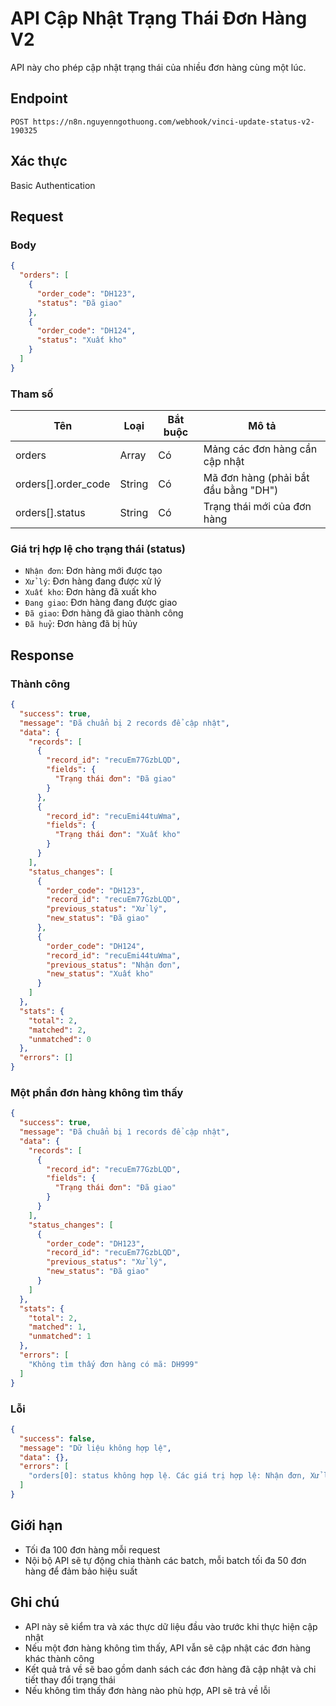 # API Cập Nhật Trạng Thái Đơn Hàng V2

API này cho phép cập nhật trạng thái của nhiều đơn hàng cùng một lúc.

## Endpoint

```
POST https://n8n.nguyenngothuong.com/webhook/vinci-update-status-v2-190325
```

## Xác thực

Basic Authentication

## Request

### Body

```json
{
  "orders": [
    {
      "order_code": "DH123",
      "status": "Đã giao"
    },
    {
      "order_code": "DH124",
      "status": "Xuất kho"
    }
  ]
}
```

### Tham số

| Tên | Loại | Bắt buộc | Mô tả |
|-----|------|----------|-------|
| orders | Array | Có | Mảng các đơn hàng cần cập nhật |
| orders[].order_code | String | Có | Mã đơn hàng (phải bắt đầu bằng "DH") |
| orders[].status | String | Có | Trạng thái mới của đơn hàng |

### Giá trị hợp lệ cho trạng thái (status)

- `Nhận đơn`: Đơn hàng mới được tạo
- `Xử lý`: Đơn hàng đang được xử lý
- `Xuất kho`: Đơn hàng đã xuất kho
- `Đang giao`: Đơn hàng đang được giao
- `Đã giao`: Đơn hàng đã giao thành công
- `Đã huỷ`: Đơn hàng đã bị hủy

## Response

### Thành công

```json
{
  "success": true,
  "message": "Đã chuẩn bị 2 records để cập nhật",
  "data": {
    "records": [
      {
        "record_id": "recuEm77GzbLQD",
        "fields": {
          "Trạng thái đơn": "Đã giao"
        }
      },
      {
        "record_id": "recuEmi44tuWma",
        "fields": {
          "Trạng thái đơn": "Xuất kho"
        }
      }
    ],
    "status_changes": [
      {
        "order_code": "DH123",
        "record_id": "recuEm77GzbLQD",
        "previous_status": "Xử lý",
        "new_status": "Đã giao"
      },
      {
        "order_code": "DH124",
        "record_id": "recuEmi44tuWma",
        "previous_status": "Nhận đơn",
        "new_status": "Xuất kho"
      }
    ]
  },
  "stats": {
    "total": 2,
    "matched": 2,
    "unmatched": 0
  },
  "errors": []
}
```

### Một phần đơn hàng không tìm thấy

```json
{
  "success": true,
  "message": "Đã chuẩn bị 1 records để cập nhật",
  "data": {
    "records": [
      {
        "record_id": "recuEm77GzbLQD",
        "fields": {
          "Trạng thái đơn": "Đã giao"
        }
      }
    ],
    "status_changes": [
      {
        "order_code": "DH123",
        "record_id": "recuEm77GzbLQD",
        "previous_status": "Xử lý",
        "new_status": "Đã giao"
      }
    ]
  },
  "stats": {
    "total": 2,
    "matched": 1,
    "unmatched": 1
  },
  "errors": [
    "Không tìm thấy đơn hàng có mã: DH999"
  ]
}
```

### Lỗi

```json
{
  "success": false,
  "message": "Dữ liệu không hợp lệ",
  "data": {},
  "errors": [
    "orders[0]: status không hợp lệ. Các giá trị hợp lệ: Nhận đơn, Xử lý, Đã giao, Đã huỷ, Đang giao, Xuất kho"
  ]
}
```

## Giới hạn

- Tối đa 100 đơn hàng mỗi request
- Nội bộ API sẽ tự động chia thành các batch, mỗi batch tối đa 50 đơn hàng để đảm bảo hiệu suất

## Ghi chú

- API này sẽ kiểm tra và xác thực dữ liệu đầu vào trước khi thực hiện cập nhật
- Nếu một đơn hàng không tìm thấy, API vẫn sẽ cập nhật các đơn hàng khác thành công
- Kết quả trả về sẽ bao gồm danh sách các đơn hàng đã cập nhật và chi tiết thay đổi trạng thái
- Nếu không tìm thấy đơn hàng nào phù hợp, API sẽ trả về lỗi 